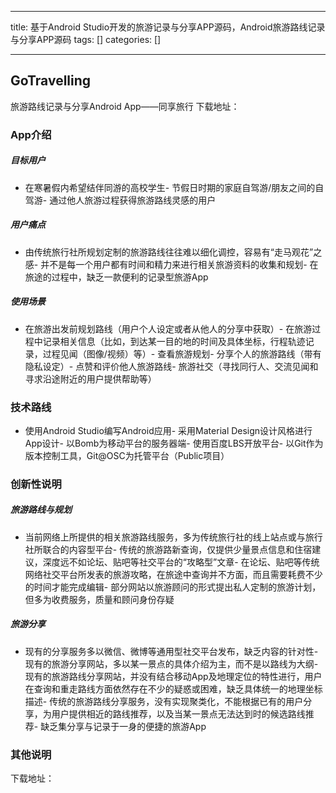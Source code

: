
--- 
title:  基于Android Studio开发的旅游记录与分享APP源码，Android旅游路线记录与分享APP源码 
tags: []
categories: [] 

---
## GoTravelling

旅游路线记录与分享Android App——同享旅行 下载地址：

### App介绍

##### 目标用户
- 在寒暑假内希望结伴同游的高校学生- 节假日时期的家庭自驾游/朋友之间的自驾游- 通过他人旅游过程获得旅游路线灵感的用户
##### 用户痛点
- 由传统旅行社所规划定制的旅游路线往往难以细化调控，容易有“走马观花”之感- 并不是每一个用户都有时间和精力来进行相关旅游资料的收集和规划- 在旅途的过程中，缺乏一款便利的记录型旅游App
##### 使用场景
- 在旅游出发前规划路线（用户个人设定或者从他人的分享中获取）- 在旅游过程中记录相关信息（比如，到达某一目的地的时间及具体坐标，行程轨迹记录，过程见闻（图像/视频）等）- 查看旅游规划- 分享个人的旅游路线（带有隐私设定）- 点赞和评价他人旅游路线- 旅游社交（寻找同行人、交流见闻和寻求沿途附近的用户提供帮助等）
### 技术路线
- 使用Android Studio编写Android应用- 采用Material Design设计风格进行App设计- 以Bomb为移动平台的服务器端- 使用百度LBS开放平台- 以Git作为版本控制工具，Git@OSC为托管平台（Public项目）
### 创新性说明

##### 旅游路线与规划
- 当前网络上所提供的相关旅游路线服务，多为传统旅行社的线上站点或与旅行社所联合的内容型平台- 传统的旅游路新查询，仅提供少量景点信息和住宿建议，深度远不如论坛、贴吧等社交平台的“攻略型”文章- 在论坛、贴吧等传统网络社交平台所发表的旅游攻略，在旅途中查询并不方面，而且需要耗费不少的时间才能完成编辑- 部分网站以旅游顾问的形式提出私人定制的旅游计划，但多为收费服务，质量和顾问身份存疑
##### 旅游分享
- 现有的分享服务多以微信、微博等通用型社交平台发布，缺乏内容的针对性- 现有的旅游分享网站，多以某一景点的具体介绍为主，而不是以路线为大纲- 现有的旅游路线分享网站，并没有结合移动App及地理定位的特性进行，用户在查询和重走路线方面依然存在不少的疑惑或困难，缺乏具体统一的地理坐标描述- 传统的旅游路线分享服务，没有实现聚类化，不能根据已有的用户分享，为用户提供相近的路线推荐，以及当某一景点无法达到时的候选路线推荐- 缺乏集分享与记录于一身的便捷的旅游App
### 其他说明

下载地址：
